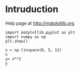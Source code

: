 # Intruduction

Help page at <http://matplotlib.org>

```{python}
import matplotlib.pyplot as plt
import numpy as np
plt.show()
```
```{python}
x = np.linspace(0, 5, 11)
x
y= x**2
y
```
